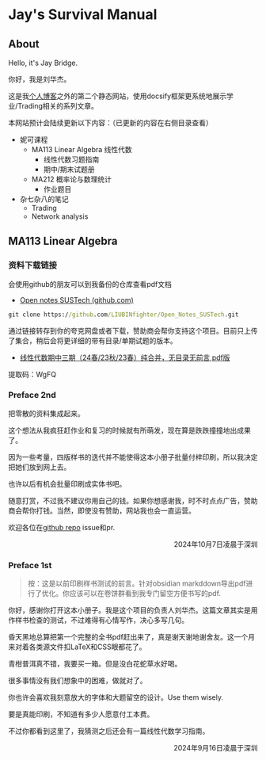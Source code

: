 
# Jay's Survival Manual

## About

Hello, it's Jay Bridge.

你好，我是刘华杰。

这是我[个人博客](https://liubinfighter.github.io/Blog/)之外的第二个静态网站，使用docsify框架更系统地展示学业/Trading相关的系列文章。

本网站预计会陆续更新以下内容：（已更新的内容在右侧目录查看）

- 妮可课程
  - MA113 Linear Algebra 线性代数
    - 线性代数习题指南
    - 期中/期末试题册
  - MA212 概率论与数理统计
    - 作业题目
- 杂七杂八的笔记
  - Trading
  - Network analysis

## MA113 Linear Algebra

### 资料下载链接

会使用github的朋友可以到我备份的仓库查看pdf文档

- [Open notes SUSTech (github.com)](https://github.com/LIUBINfighter/Open_Notes_SUSTech)

```cmd
git clone https://github.com/LIUBINfighter/Open_Notes_SUSTech.git
```

通过链接转存到你的夸克网盘或者下载，赞助商会帮你支持这个项目。目前只上传了集合，稍后会将更详细的带有目录/单期试题的版本。

- [线性代数期中三期（24春/23秋/23春）纯合并，无目录无前言,pdf版](https://pan.quark.cn/s/70ca7b0d2eaf)

提取码：WgFQ

### Preface 2nd

把零散的资料集成起来。

这个想法从我疯狂赶作业和复习的时候就有所萌发，现在算是跌跌撞撞地出成果了。

因为一些考量，四版样书的迭代并不能使得这本小册子批量付梓印刷，所以我决定把她们放到网上去。

也许以后有机会批量印刷成实体书吧。

随意打赏，不过我不建议你用自己的钱。如果你想感谢我，时不时点点广告，赞助商会帮你打钱。当然，即使没有赞助，网站我也会一直运营。

欢迎各位在[github repo](https://github.com/LIUBINfighter/Jay_Survival_Manual) issue和pr.

<div style="text-align: right;">2024年10月7日凌晨于深圳</div>

### Preface 1st

>按：这是以前印刷样书测试的前言。针对obsidian markddown导出pdf进行了优化。你应该可以在卷饼群看到我专门留空方便书写的pdf.

你好，感谢你打开这本小册子。我是这个项目的负责人刘华杰。这篇文章其实是用作样书检查的测试，不过难得有心情写作，决心多写几句。

昏天黑地总算把第一个完整的全书pdf赶出来了，真是谢天谢地谢舍友。这一个月来对着各类源文件扣LaTeX和CSS眼都花了。

青柑普洱真不错，我要买一箱。但是没白花蛇草水好喝。

很多事情没有我们想象中的困难，做就对了。

你也许会喜欢我刻意放大的字体和大题留空的设计。Use them wisely.

要是真能印刷，不知道有多少人愿意付工本费。

不过你都看到这里了，我猜测之后还会有一篇线性代数学习指南。
 
<div style="text-align: right;">2024年9月16日凌晨于深圳</div>
